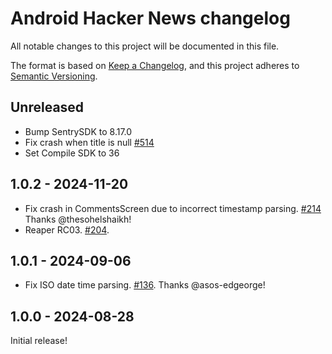 # Android Hacker News changelog

All notable changes to this project will be documented in this file.

The format is based on [Keep a Changelog](https://keepachangelog.com/en/1.0.0/),
and this project adheres to [Semantic Versioning](https://semver.org/spec/v2.0.0.html).

## Unreleased

- Bump SentrySDK to 8.17.0
- Fix crash when title is null [#514](https://github.com/EmergeTools/hackernews/pull/514)
- Set Compile SDK to 36

## 1.0.2 - 2024-11-20

- Fix crash in CommentsScreen due to incorrect timestamp
  parsing. [#214](https://github.com/EmergeTools/hackernews/pull/214) Thanks @thesohelshaikh!
- Reaper RC03. [#204](https://github.com/EmergeTools/hackernews/pull/204).

## 1.0.1 - 2024-09-06

- Fix ISO date time parsing. [#136](https://github.com/EmergeTools/hackernews/pull/136). Thanks
  @asos-edgeorge!

## 1.0.0 - 2024-08-28

Initial release!

